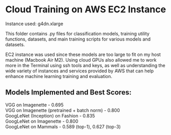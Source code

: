# Cloud Training on AWS EC2 Instance
Instance used: g4dn.xlarge  
  
This folder contains .py files for classification models, training utility functions, datasets, and main training scripts for various models and datasets.  
  
EC2 instance was used since these models are too large to fit on my host machine (Macbook Air M2). Using cloud GPUs also allowed me to work more in the Terminal using ssh tools and keys, as well as understanding the wide variety of instances and services provided by AWS that can help enhance machine learning training and evaluation.
  
## Models Implemented and Best Scores:  
VGG on Imagenette                           - 0.695  
VGG on Imagenette (pretrained + batch norm) - 0.800  
GoogLeNet (Inception) on Fashion            - 0.835  
GoogLeNet on Imagenette                     - 0.800  
GoogLeNet on Mammals                        - 0.589 (top-1), 0.627 (top-3)